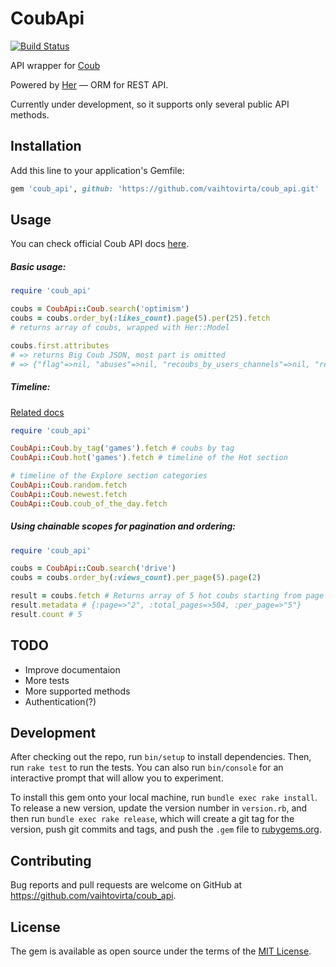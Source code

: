 # CoubApi

[![Build Status](https://travis-ci.org/vaihtovirta/coub_api.svg?branch=master)](https://travis-ci.org/vaihtovirta/coub_api)

API wrapper for [Coub](http://coub.com)

Powered by [Her](https://github.com/remiprev/her) — ORM for REST API.

Currently under development, so it supports only several public API methods.

## Installation

Add this line to your application's Gemfile:

```ruby
gem 'coub_api', github: 'https://github.com/vaihtovirta/coub_api.git'
```

## Usage

You can check official Coub API docs [here](http://coub.com/dev/docs/Coub+API/Overview).

##### Basic usage:

```ruby
require 'coub_api'

coubs = CoubApi::Coub.search('optimism')
coubs = coubs.order_by(:likes_count).page(5).per(25).fetch
# returns array of coubs, wrapped with Her::Model

coubs.first.attributes
# => returns Big Coub JSON, most part is omitted
# => {"flag"=>nil, "abuses"=>nil, "recoubs_by_users_channels"=>nil, "recoub"=>nil, "like"=>nil, "in_my_best2015"=>false, "type"=>"Coub::Simple", "permalink"=>"5kirj"...
```

##### Timeline:

[Related docs](https://coub.com/dev/docs/Coub+API/Timelines)

```ruby
require 'coub_api'

CoubApi::Coub.by_tag('games').fetch # coubs by tag
CoubApi::Coub.hot('games').fetch # timeline of the Hot section

# timeline of the Explore section categories
CoubApi::Coub.random.fetch
CoubApi::Coub.newest.fetch
CoubApi::Coub.coub_of_the_day.fetch
```

##### Using chainable scopes for pagination and ordering:

```ruby
require 'coub_api'

coubs = CoubApi::Coub.search('drive')
coubs = coubs.order_by(:views_count).per_page(5).page(2)

result = coubs.fetch # Returns array of 5 hot coubs starting from page 2
result.metadata # {:page=>"2", :total_pages=>504, :per_page=>"5"}
result.count # 5
```

## TODO

- Improve documentaion
- More tests
- More supported methods
- Authentication(?)

## Development

After checking out the repo, run `bin/setup` to install dependencies. Then, run `rake test` to run the tests. You can also run `bin/console` for an interactive prompt that will allow you to experiment.

To install this gem onto your local machine, run `bundle exec rake install`. To release a new version, update the version number in `version.rb`, and then run `bundle exec rake release`, which will create a git tag for the version, push git commits and tags, and push the `.gem` file to [rubygems.org](https://rubygems.org).

## Contributing

Bug reports and pull requests are welcome on GitHub at https://github.com/vaihtovirta/coub_api.


## License

The gem is available as open source under the terms of the [MIT License](http://opensource.org/licenses/MIT).
